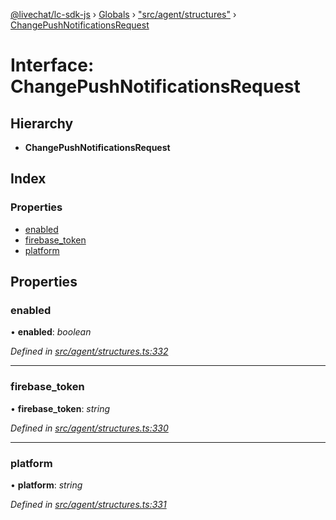 [@livechat/lc-sdk-js](../README.md) › [Globals](../globals.md) › ["src/agent/structures"](../modules/_src_agent_structures_.md) › [ChangePushNotificationsRequest](_src_agent_structures_.changepushnotificationsrequest.md)

# Interface: ChangePushNotificationsRequest

## Hierarchy

* **ChangePushNotificationsRequest**

## Index

### Properties

* [enabled](_src_agent_structures_.changepushnotificationsrequest.md#enabled)
* [firebase_token](_src_agent_structures_.changepushnotificationsrequest.md#firebase_token)
* [platform](_src_agent_structures_.changepushnotificationsrequest.md#platform)

## Properties

###  enabled

• **enabled**: *boolean*

*Defined in [src/agent/structures.ts:332](https://github.com/livechat/lc-sdk-js/blob/de56f05/src/agent/structures.ts#L332)*

___

###  firebase_token

• **firebase_token**: *string*

*Defined in [src/agent/structures.ts:330](https://github.com/livechat/lc-sdk-js/blob/de56f05/src/agent/structures.ts#L330)*

___

###  platform

• **platform**: *string*

*Defined in [src/agent/structures.ts:331](https://github.com/livechat/lc-sdk-js/blob/de56f05/src/agent/structures.ts#L331)*
